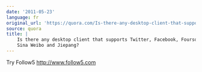 ```yaml
---
date: '2011-05-23'
language: fr
original_url: 'https://quora.com/Is-there-any-desktop-client-that-supports-Twitter-Facebook-Foursquare-Sina-Weibo-and-Jiepang/answer/Clément-Renaud'
source: quora
title: |
    Is there any desktop client that supports Twitter, Facebook, Foursquare,
    Sina Weibo and Jiepang?
---
```


Try Follow5 <http://www.follow5.com>
